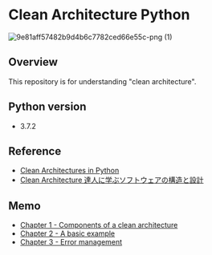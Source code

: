 # Clean Architecture Python

![9e81aff57482b9d4b6c7782ced66e55c-png (1)](https://user-images.githubusercontent.com/44774033/55669786-5e3f2700-58b6-11e9-93ef-96ee10d24100.png)

## Overview

This repository is for understanding "clean architecture".

## Python version

- 3.7.2

## Reference

- [Clean Architectures in Python](https://leanpub.com/clean-architectures-in-python)
- [Clean Architecture 達人に学ぶソフトウェアの構造と設計](https://www.amazon.co.jp/Clean-Architecture-%E9%81%94%E4%BA%BA%E3%81%AB%E5%AD%A6%E3%81%B6%E3%82%BD%E3%83%95%E3%83%88%E3%82%A6%E3%82%A7%E3%82%A2%E3%81%AE%E6%A7%8B%E9%80%A0%E3%81%A8%E8%A8%AD%E8%A8%88-Robert-C-Martin/dp/4048930656/ref=sr_1_1?__mk_ja_JP=%E3%82%AB%E3%82%BF%E3%82%AB%E3%83%8A&keywords=Clean+Architecture&qid=1571505401&sr=8-1)

## Memo

- [Chapter 1 - Components of a clean architecture](https://esa-pages.io/p/sharing/13096/posts/77/e9555c80213e3a06c79d.html)
- [Chapter 2 - A basic example](https://esa-pages.io/p/sharing/13096/posts/78/87195b8d27503c153e86.html)
- [Chapter 3 - Error management](https://esa-pages.io/p/sharing/13096/posts/79/f7d9081d5eed242e9160.html)
